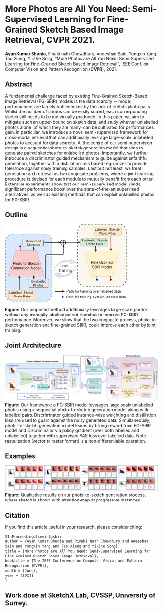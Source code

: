 # More Photos are All You Need: Semi-Supervised Learning for Fine-Grained Sketch Based Image Retrieval, CVPR 2021.
**Ayan Kumar Bhunia**, Pinaki nath Chowdhury, Aneeshan Sain, Yongxin Yang, Tao Xiang, Yi-Zhe Song, “More Photos are All You Need: Semi-Supervised Learning for Fine-Grained Sketch Based Image Retrieval”, IEEE Conf. on Computer Vision and Pattern Recognition (**CVPR**), 2021.


## Abstract
A fundamental challenge faced by existing Fine-Grained Sketch-Based Image Retrieval (FG-SBIR) models is the data scarcity -- model performances are largely bottlenecked by the lack of sketch-photo pairs. Whilst the number of photos can be easily scaled, each corresponding sketch still needs to be individually produced. In this paper, we aim to mitigate such an upper-bound on sketch data, and study whether unlabelled photos alone (of which they are many) can be cultivated for performances gain. In particular, we introduce a novel semi-supervised framework for cross-modal retrieval that can additionally leverage large-scale unlabelled photos to account for data scarcity. At the centre of our semi-supervision design is a sequential photo-to-sketch generation model that aims to generate paired sketches for unlabelled photos. Importantly, we further introduce a discriminator guided mechanism to guide against unfaithful generation, together with a distillation loss based regularizer to provide tolerance against noisy training samples. Last but not least, we treat generation and retrieval as two conjugate problems, where a joint learning procedure is devised for each module to mutually benefit from each other. Extensive experiments show that our semi-supervised model yields significant performance boost over the state-of-the-art supervised alternatives, as well as existing methods that can exploit unlabelled photos for FG-SBIR.  

## Outline
![Outline](./sample_images/outline.jpeg)

**Figure:** Our proposed method additionally leverages large scale photos without any manually labelled paired sketches to improve FG-SBIR performance. Moreover, we show that the two conjugate process, photo-to-sketch generation and fine-grained SBIR, could improve each other by joint training.

## Joint Architecture

![Framework](./sample_images/framework.png)
**Figure:** Our framework: a FG-SBIR model leverages large scale unlabelled photos using a sequential photo-to-sketch generation model along with labelled pairs. Discriminator guided instance-wise weighting and distillation loss are used to guard against the noisy generated data. Simultaneously, photo-to-sketch generation model learns by taking reward from FG-SBIR model and Discriminator via policy gradient (over both labelled and unlabelled) together with supervised VAE loss over labelled data. Note rasterization (vector to raster format) is a non-differentiable operation.


## Examples 
![Framework](./sample_images/example.jpg)
**Figure:** Qualitative results on our photo-to-sketch generation process, where sketch is shown with attention-map at progressive instances.


## Citation

If you find this article useful in your research, please consider citing:
```
@InProceedings{semi-fgsbir,
author = {Ayan Kumar Bhunia and Pinaki Nath Chowdhury and Aneeshan Sain and Yongxin Yang and Tao Xiang and Yi-Zhe Song},
title = {More Photos are All You Need: Semi-Supervised Learning for Fine-Grained Sketch Based Image Retrieval},
booktitle = {The IEEE Conference on Computer Vision and Pattern Recognition (CVPR)},
month = {June},
year = {2021}
}
```
## Work done at SketchX Lab, CVSSP, University of Surrey. 
